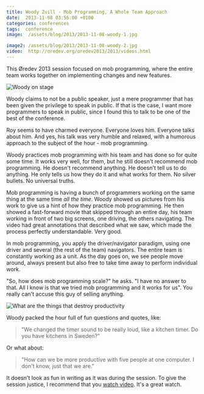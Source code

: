 ```yaml
---
title: Woody Zuill - Mob Programming, A Whole Team Approach
date:  2013-11-08 03:56:00 +0100
categories: conferences
tags:  conference
image:  /assets/blog/2013/2013-11-08-woody-1.jpg

image2: /assets/blog/2013/2013-11-08-woody-2.jpg
video:  http://oredev.org/oredev2013/2013/videos.html
---
```


This Øredev 2013 session focused on mob programming, where the entire team works
together on implementing changes and new features.

![Woody on stage]({{page.image}})

Woody claims to not be a public speaker, just a mere programmer that has been
given the privilege to speak in public. If that is the case, I want more
programmers to speak in public, since I found this to talk to be one of the best
of the conference.

Roy seems to have charmed everyone. Everyone loves him. Everyone talks about him.
And yes, his talk was very humble and relaxed, with a humorous approach to the 
subject of the hour - mob programming.

Woody practices mob programming with his team and has done so for quite some time.
It works very well, for them, but he still doesn't recommend mob programming. He
doesn't recommend anything. He doesn't tell us to do anything. He only tells us
how they do it and what works for them. No silver bullets. No universal truths.

Mob programming is having a bunch of programmers working on the same thing at the
same time *all the time*. Woody showed us pictures from his work to give us a hint
of how they practice mob programming. He then showed a fast-forward movie that 
skipped through an entire day, his team working in front of two big screens, one
driving, the others navigating. The video had great annotations that described
what we saw, which made the process perfectly understandable. Very good.

In mob programming, you apply the driver/navigator paradigm, using one driver and
several (the rest of the team) navigators. The entire team is constantly working
as a unit. As the day goes on, we see people move around, always present but also
free to take time away to perform individual work.

"So, how does mob programming scale?" he asks. "I have no answer to that. All I
know is that we tried mob programming and it works for us". You really can't
accuse this guy of selling anything.

![What are the things that destroy productivity]({{page.image2}})

Woody packed the hour full of fun questions and quotes, like:

> "We changed the timer sound to be really loud, like a kitchen timer. Do you
have kitchens in Sweden?"

Or what about:

> "How can we be more productive with five people at one computer. I don't know,
just that we are."

It doesn't look as fun in writing as it was during the session. To give the
session justice, I recommend that you [watch video]({{page.video}}). It's a great watch.